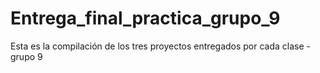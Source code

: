 # Entrega_final_practica_grupo_9
Esta es la compilación de los tres proyectos entregados por cada clase - grupo 9

